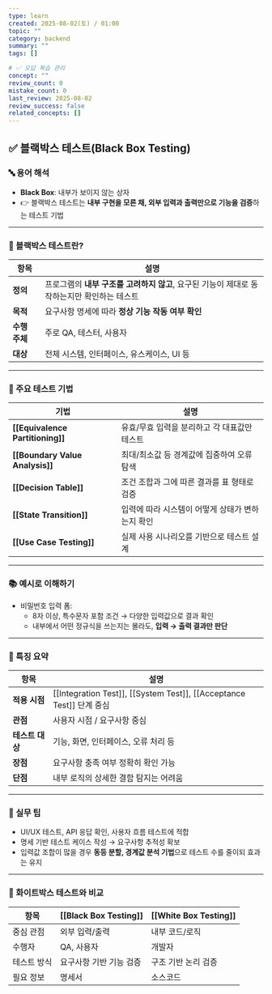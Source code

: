 ```yaml
---
type: learn
created: 2025-08-02(토) / 01:00
topic: ""
category: backend
summary: ""
tags: []

# ✅ 오답 복습 관리
concept: ""
review_count: 0
mistake_count: 0
last_review: 2025-08-02
review_success: false
related_concepts: []
---
```

## ✅ 블랙박스 테스트(Black Box Testing)

### 🔤 용어 해석

- **Black Box**: 내부가 보이지 않는 상자
- 👉 블랙박스 테스트는 **내부 구현을 모른 채, 외부 입력과 출력만으로 기능을 검증**하는 테스트 기법

---

### 🧩 블랙박스 테스트란?

| 항목 | 설명 |
|------|------|
| **정의** | 프로그램의 **내부 구조를 고려하지 않고**, 요구된 기능이 제대로 동작하는지만 확인하는 테스트 |
| **목적** | 요구사항 명세에 따라 **정상 기능 작동 여부 확인** |
| **수행 주체** | 주로 QA, 테스터, 사용자 |
| **대상** | 전체 시스템, 인터페이스, 유스케이스, UI 등 |

---

### 🧱 주요 테스트 기법

| 기법 | 설명 |
|------|------|
| **[[Equivalence Partitioning]]** | 유효/무효 입력을 분리하고 각 대표값만 테스트 |
| **[[Boundary Value Analysis]]** | 최대/최소값 등 경계값에 집중하여 오류 탐색 |
| **[[Decision Table]]** | 조건 조합과 그에 따른 결과를 표 형태로 검증 |
| **[[State Transition]]** | 입력에 따라 시스템이 어떻게 상태가 변하는지 확인 |
| **[[Use Case Testing]]** | 실제 사용 시나리오를 기반으로 테스트 설계 |

---

### 📚 예시로 이해하기

- 비밀번호 입력 폼:
  - 8자 이상, 특수문자 포함 조건 → 다양한 입력값으로 결과 확인
  - 내부에서 어떤 정규식을 쓰는지는 몰라도, **입력 → 출력 결과만 판단**

---

### 🧠 특징 요약

| 항목 | 설명 |
|------|------|
| **적용 시점** | [[Integration Test]], [[System Test]], [[Acceptance Test]] 단계 중심 |
| **관점** | 사용자 시점 / 요구사항 중심 |
| **테스트 대상** | 기능, 화면, 인터페이스, 오류 처리 등 |
| **장점** | 요구사항 충족 여부 정확히 확인 가능 |
| **단점** | 내부 로직의 상세한 결함 탐지는 어려움 |

---

### 🎯 실무 팁

- UI/UX 테스트, API 응답 확인, 사용자 흐름 테스트에 적합
- 명세 기반 테스트 케이스 작성 → 요구사항 추적성 확보
- 입력값 조합이 많을 경우 **동등 분할, 경계값 분석 기법**으로 테스트 수를 줄이되 효과는 유지

---

### 🧩 화이트박스 테스트와 비교

| 항목 | [[Black Box Testing]] | [[White Box Testing]] |
|------|------------------------|------------------------|
| 중심 관점 | 외부 입력/출력 | 내부 코드/로직 |
| 수행자 | QA, 사용자 | 개발자 |
| 테스트 방식 | 요구사항 기반 기능 검증 | 구조 기반 논리 검증 |
| 필요 정보 | 명세서 | 소스코드 |
